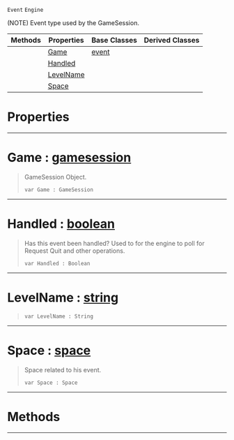  `Event` `Engine`



(NOTE) Event type used by the GameSession.

|Methods|Properties|Base Classes|Derived Classes|
|---|---|---|---|
| |[ Game](https://github.com/ArendDanielek/ZeroDocsTest/blob/master/code_reference/class_reference/gameevent.markdown#game-zero-engine-documen)|[event](https://github.com/ArendDanielek/ZeroDocsTest/blob/master/code_reference/class_reference/event.markdown)| |
| |[ Handled](https://github.com/ArendDanielek/ZeroDocsTest/blob/master/code_reference/class_reference/gameevent.markdown#handled-zero-engine-docu)| | |
| |[ LevelName](https://github.com/ArendDanielek/ZeroDocsTest/blob/master/code_reference/class_reference/gameevent.markdown#levelname-zero-engine-do)| | |
| |[ Space](https://github.com/ArendDanielek/ZeroDocsTest/blob/master/code_reference/class_reference/gameevent.markdown#space-zero-engine-docume)| | |


 #  Properties


---  
 #  Game : [gamesession](https://github.com/ArendDanielek/ZeroDocsTest/blob/master/code_reference/class_reference/gamesession.markdown)

> GameSession Object.
> ``` lang=cpp, name=Zilch
> var Game : GameSession


---  
 #  Handled : [boolean](https://github.com/ArendDanielek/ZeroDocsTest/blob/master/code_reference/zilch_base_types/boolean.markdown)

> Has this event been handled? Used to for the engine to poll for Request Quit and other operations.
> ``` lang=cpp, name=Zilch
> var Handled : Boolean


---  
 #  LevelName : [string](https://github.com/ArendDanielek/ZeroDocsTest/blob/master/code_reference/zilch_base_types/string.markdown)

> 
> ``` lang=cpp, name=Zilch
> var LevelName : String


---  
 #  Space : [space](https://github.com/ArendDanielek/ZeroDocsTest/blob/master/code_reference/class_reference/space.markdown)

> Space related to his event.
> ``` lang=cpp, name=Zilch
> var Space : Space


---  
 #  Methods


---  
 
  
  
  
  
  
  
  

 